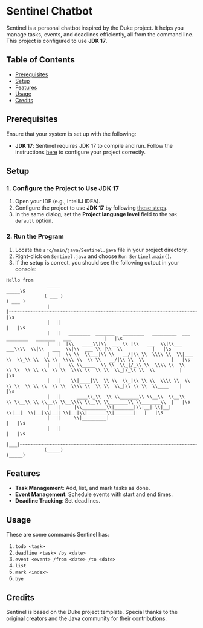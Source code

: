 # Sentinel Chatbot

Sentinel is a personal chatbot inspired by the Duke project. It helps you manage tasks, events, and deadlines efficiently, all from the command line. This project is configured to use **JDK 17**.

## Table of Contents
- [Prerequisites](#prerequisites)
- [Setup](#setup)
- [Features](#features)
- [Usage](#usage)
- [Credits](#credits)

## Prerequisites
Ensure that your system is set up with the following:
- **JDK 17**: Sentinel requires JDK 17 to compile and run. Follow the instructions [here](https://www.jetbrains.com/help/idea/sdk.html#set-up-jdk) to configure your project correctly.

## Setup

### 1. Configure the Project to Use JDK 17
1. Open your IDE (e.g., IntelliJ IDEA).
2. Configure the project to use **JDK 17** by following [these steps](https://www.jetbrains.com/help/idea/sdk.html#set-up-jdk).
3. In the same dialog, set the **Project language level** field to the `SDK default` option.

### 2. Run the Program
1. Locate the `src/main/java/Sentinel.java` file in your project directory.
2. Right-click on `Sentinel.java` and choose `Run Sentinel.main()`.
3. If the setup is correct, you should see the following output in your console:

```
Hello from
               _____                                                                                      _____\s
              ( ___ )                                                                                    ( ___ )
               |   |~~~~~~~~~~~~~~~~~~~~~~~~~~~~~~~~~~~~~~~~~~~~~~~~~~~~~~~~~~~~~~~~~~~~~~~~~~~~~~~~~~~~~~|   |\s
               |   |                                                                                      |   |\s
               |   |   ________  _______   ________   _________  ___  ________   _______   ___            |   |\s
               |   |  |\\   ____\\|\\  ___ \\ |\\   ___  \\|\\___   ___\\\\  \\|\\   ___  \\|\\  ___ \\ |\\  \\           |   |\s
               |   |  \\ \\  \\___|\\ \\   __/|\\ \\  \\\\ \\  \\|___ \\  \\_\\ \\  \\ \\  \\\\ \\  \\ \\   __/|\\ \\  \\          |   |\s
               |   |   \\ \\_____  \\ \\  \\_|/_\\ \\  \\\\ \\  \\   \\ \\  \\ \\ \\  \\ \\  \\\\ \\  \\ \\  \\_|/_\\ \\  \\         |   |\s
               |   |    \\|____|\\  \\ \\  \\_|\\ \\ \\  \\\\ \\  \\   \\ \\  \\ \\ \\  \\ \\  \\\\ \\  \\ \\  \\_|\\ \\ \\  \\____    |   |\s
               |   |      ____\\_\\  \\ \\_______\\ \\__\\  \\__\\   \\ \\__\\ \\ \\__\\ \\__\\\\ \\__\\ \\_______\\ \\_______\\  |   |\s
               |   |     |\\_________\\|_______|\\|__| \\|__|    \\|__|  \\|__|\\|__| \\|__|\\|_______\\|_______|   |   |\s
               |   |     \\|_________|                                                                     |   |\s
               |   |                                                                                      |   |\s
               |___|~~~~~~~~~~~~~~~~~~~~~~~~~~~~~~~~~~~~~~~~~~~~~~~~~~~~~~~~~~~~~~~~~~~~~~~~~~~~~~~~~~~~~~|___|\s
              (_____)                                                                                    (_____)
```

## Features
- **Task Management**: Add, list, and mark tasks as done.
- **Event Management**: Schedule events with start and end times.
- **Deadline Tracking**: Set deadlines.

## Usage
These are some commands Sentinel has:
1. `todo <task>`
2. `deadline <task> /by <date>`
3. `event <event> /from <date> /to <date>`
4. `list`
5. `mark <index>`
6. `bye`

## Credits
Sentinel is based on the Duke project template. Special thanks to the original creators and the Java community for their contributions.
